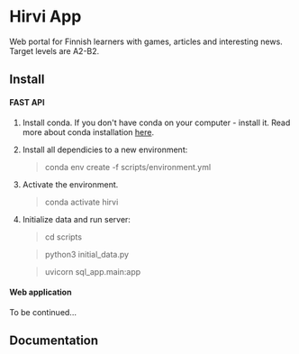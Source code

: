 # Hirvi App

Web portal for Finnish learners with games, articles and interesting news. Target levels are A2-B2.

## Install

#### FAST API

1. Install conda. If you don't have conda on your computer - install it. Read more about conda installation [here](https://docs.conda.io/projects/conda/en/23.1.x/user-guide/install/index.html).
2. Install all dependicies to a new environment:
    >conda env create -f scripts/environment.yml
3. Activate the environment.
    >conda activate hirvi
4. Initialize data and run server:
    >cd scripts

    >python3 initial_data.py
    
    >uvicorn sql_app.main:app

#### Web application

To be continued...

## Documentation